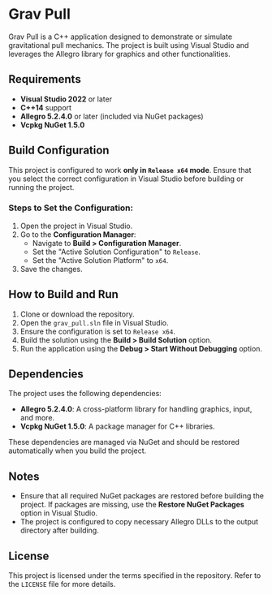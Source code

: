 # Grav Pull

Grav Pull is a C++ application designed to demonstrate or simulate gravitational pull mechanics. The project is built using Visual Studio and leverages the Allegro library for graphics and other functionalities.

## Requirements

- **Visual Studio 2022** or later
- **C++14** support
- **Allegro 5.2.4.0** or later (included via NuGet packages)
- **Vcpkg NuGet 1.5.0**

## Build Configuration

This project is configured to work **only in `Release x64` mode**. Ensure that you select the correct configuration in Visual Studio before building or running the project.

### Steps to Set the Configuration:
1. Open the project in Visual Studio.
2. Go to the __Configuration Manager__:
   - Navigate to __Build > Configuration Manager__.
   - Set the "Active Solution Configuration" to `Release`.
   - Set the "Active Solution Platform" to `x64`.
3. Save the changes.

## How to Build and Run

1. Clone or download the repository.
2. Open the `grav_pull.sln` file in Visual Studio.
3. Ensure the configuration is set to `Release x64`.
4. Build the solution using the __Build > Build Solution__ option.
5. Run the application using the __Debug > Start Without Debugging__ option.

## Dependencies

The project uses the following dependencies:
- **Allegro 5.2.4.0**: A cross-platform library for handling graphics, input, and more.
- **Vcpkg NuGet 1.5.0**: A package manager for C++ libraries.

These dependencies are managed via NuGet and should be restored automatically when you build the project.

## Notes

- Ensure that all required NuGet packages are restored before building the project. If packages are missing, use the __Restore NuGet Packages__ option in Visual Studio.
- The project is configured to copy necessary Allegro DLLs to the output directory after building.

## License

This project is licensed under the terms specified in the repository. Refer to the `LICENSE` file for more details.
